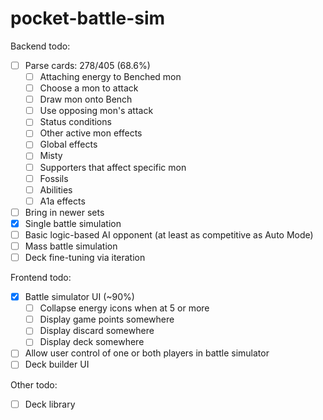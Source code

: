 # pocket-battle-sim

Backend todo:

- [ ] Parse cards: 278/405 (68.6%)
  - [ ] Attaching energy to Benched mon
  - [ ] Choose a mon to attack
  - [ ] Draw mon onto Bench
  - [ ] Use opposing mon's attack
  - [ ] Status conditions
  - [ ] Other active mon effects
  - [ ] Global effects
  - [ ] Misty
  - [ ] Supporters that affect specific mon
  - [ ] Fossils
  - [ ] Abilities
  - [ ] A1a effects
- [ ] Bring in newer sets
- [x] Single battle simulation
- [ ] Basic logic-based AI opponent (at least as competitive as Auto Mode)
- [ ] Mass battle simulation
- [ ] Deck fine-tuning via iteration

Frontend todo:

- [x] Battle simulator UI (~90%)
  - [ ] Collapse energy icons when at 5 or more
  - [ ] Display game points somewhere
  - [ ] Display discard somewhere
  - [ ] Display deck somewhere
- [ ] Allow user control of one or both players in battle simulator
- [ ] Deck builder UI

Other todo:

- [ ] Deck library
